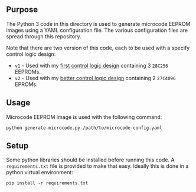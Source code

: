 ## Purpose
The Python 3 code in this directory is used to generate microcode EEPROM images using a YAML configuration file. The various configuration files are spread through this repository.

Note that there are two version of this code, each to be used with a specify control logic design:

* `v1` - Used with my [first control logic design](../expanded-control-logic/) containing 3 `28C256` EEPROMs.
* `v2` - Used with my [better control logic design](../instruction-register-8-bit/) containing 2 `27C4096` EPROMs.

## Usage
Microcode EEPROM image is used with the following command:
```
python generate-microcode.py /path/to/microcode-config.yaml
```

## Setup
Some python libraries should be installed before running this code. A `requirements.txt` file is provided to make that easy. Ideally this is done in a python virtual environment:
```
pip install -r requirements.txt
```
